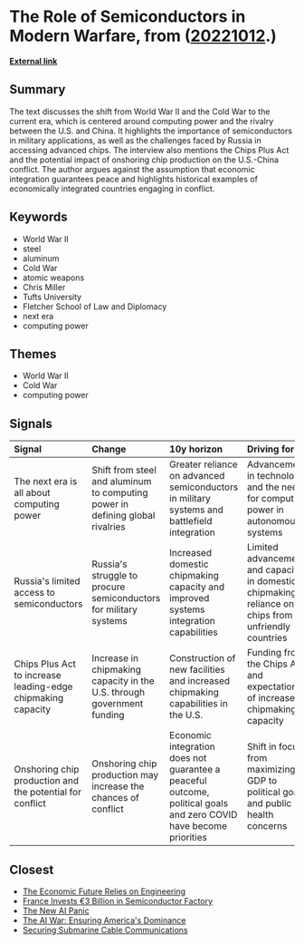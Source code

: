 # __The Role of Semiconductors in Modern Warfare__, from ([20221012](https://kghosh.substack.com/p/20221012).)

__[External link](https://www.protocol.com/policy/chip-war-chris-miller)__



## Summary

The text discusses the shift from World War II and the Cold War to the current era, which is centered around computing power and the rivalry between the U.S. and China. It highlights the importance of semiconductors in military applications, as well as the challenges faced by Russia in accessing advanced chips. The interview also mentions the Chips Plus Act and the potential impact of onshoring chip production on the U.S.-China conflict. The author argues against the assumption that economic integration guarantees peace and highlights historical examples of economically integrated countries engaging in conflict.

## Keywords

* World War II
* steel
* aluminum
* Cold War
* atomic weapons
* Chris Miller
* Tufts University
* Fletcher School of Law and Diplomacy
* next era
* computing power

## Themes

* World War II
* Cold War
* computing power

## Signals

| Signal                                                      | Change                                                                        | 10y horizon                                                                                                       | Driving force                                                                                        |
|:------------------------------------------------------------|:------------------------------------------------------------------------------|:------------------------------------------------------------------------------------------------------------------|:-----------------------------------------------------------------------------------------------------|
| The next era is all about computing power                   | Shift from steel and aluminum to computing power in defining global rivalries | Greater reliance on advanced semiconductors in military systems and battlefield integration                       | Advancements in technology and the need for computing power in autonomous systems                    |
| Russia's limited access to semiconductors                   | Russia's struggle to procure semiconductors for military systems              | Increased domestic chipmaking capacity and improved systems integration capabilities                              | Limited advancement and capacity in domestic chipmaking, reliance on chips from unfriendly countries |
| Chips Plus Act to increase leading-edge chipmaking capacity | Increase in chipmaking capacity in the U.S. through government funding        | Construction of new facilities and increased chipmaking capabilities in the U.S.                                  | Funding from the Chips Act and expectations of increased chipmaking capacity                         |
| Onshoring chip production and the potential for conflict    | Onshoring chip production may increase the chances of conflict                | Economic integration does not guarantee a peaceful outcome, political goals and zero COVID have become priorities | Shift in focus from maximizing GDP to political goals and public health concerns                     |

## Closest

* [The Economic Future Relies on Engineering](2d51ddcfa13e2cdd1c310390ce104eb8)
* [France Invests €3 Billion in Semiconductor Factory](8dfeb7f353bb51c54f0fbaeadf3ed292)
* [The New AI Panic](3c87907a359edc6a80187a597d0c3074)
* [The AI War: Ensuring America's Dominance](220b8fb679dd137a4d58458d0db85b46)
* [Securing Submarine Cable Communications](e80ec4d55a8fd9bddb711309f9cc1d25)